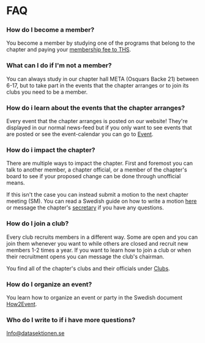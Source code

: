 # FAQ

### How do I become a member?
You become a member by studying one of the programs that belong to the chapter and paying your [membership fee to THS](https://thskth.se/membership).

### What can I do if I'm not a member?
You can always study in our chapter hall META (Osquars Backe 21) between 6-17, but to take part in the events that the chapter arranges or to join its clubs you need to be a member.

### How do i learn about the events that the chapter arranges?
Every event that the chapter arranges is posted on our website! They're displayed in our normal news-feed but if you only want to see events that are posted or see the event-calendar you can go to [Event](https://datasektionen.se/en/news?itemType=EVENT).

### How do i impact the chapter?
There are multiple ways to impact the chapter. First and foremost you can talk to another member, a chapter official, or a member of the chapter's board to see if your proposed change can be done through unofficial means.

If this isn't the case you can instead submit a motion to the next chapter meeting (SM). You can read a Swedish guide on how to write a motion [here](https://docs.google.com/document/d/1-ydBX1wnQHgXiFULoto7GK2T819r0Sbc8-zyE32zGGw/edit?usp=drive_link) or message the chapter's [secretary](mailto:sekreterare@datasektionen.se) if you have any questions.

### How do I join a club?
Every club recruits members in a different way. Some are open and you can join them whenever you want to while others are closed and recruit new members 1-2 times a year. If you want to learn how to join a club or when their recruitment opens you can message the club's chairman.

You find all of the chapter's clubs and their officials under [Clubs](/en/clubs).

### How do I organize an event?
You learn how to organize an event or party in the Swedish document [How2Event](https://docs.google.com/document/d/1xmbr46HlLkXXaY_vYVd0KQBfDczmtabL3EhGByZDkxw/edit?usp=sharing).

### Who do I write to if i have more questions?
[Info@datasektionen.se](mailto:info@datasektionen.se)
